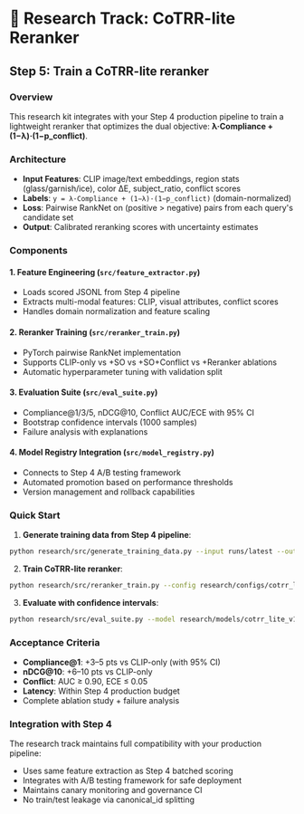 # 🔬 Research Track: CoTRR-lite Reranker

## Step 5: Train a CoTRR-lite reranker

### Overview
This research kit integrates with your Step 4 production pipeline to train a lightweight reranker that optimizes the dual objective: **λ·Compliance + (1−λ)·(1−p_conflict)**.

### Architecture
- **Input Features**: CLIP image/text embeddings, region stats (glass/garnish/ice), color ΔE, subject_ratio, conflict scores
- **Labels**: `y = λ·Compliance + (1−λ)·(1−p_conflict)` (domain-normalized)
- **Loss**: Pairwise RankNet on (positive > negative) pairs from each query's candidate set
- **Output**: Calibrated reranking scores with uncertainty estimates

### Components

#### 1. Feature Engineering (`src/feature_extractor.py`)
- Loads scored JSONL from Step 4 pipeline
- Extracts multi-modal features: CLIP, visual attributes, conflict scores
- Handles domain normalization and feature scaling

#### 2. Reranker Training (`src/reranker_train.py`)
- PyTorch pairwise RankNet implementation
- Supports CLIP-only vs +SO vs +SO+Conflict vs +Reranker ablations
- Automatic hyperparameter tuning with validation split

#### 3. Evaluation Suite (`src/eval_suite.py`)
- Compliance@1/3/5, nDCG@10, Conflict AUC/ECE with 95% CI
- Bootstrap confidence intervals (1000 samples)
- Failure analysis with explanations

#### 4. Model Registry Integration (`src/model_registry.py`)
- Connects to Step 4 A/B testing framework
- Automated promotion based on performance thresholds
- Version management and rollback capabilities

### Quick Start

1. **Generate training data from Step 4 pipeline**:
```bash
python research/src/generate_training_data.py --input runs/latest --output research/data/training.jsonl
```

2. **Train CoTRR-lite reranker**:
```bash
python research/src/reranker_train.py --config research/configs/cotrr_lite.yaml
```

3. **Evaluate with confidence intervals**:
```bash
python research/src/eval_suite.py --model research/models/cotrr_lite_v1 --test research/data/test.jsonl
```

### Acceptance Criteria

- **Compliance@1**: +3–5 pts vs CLIP-only (with 95% CI)
- **nDCG@10**: +6–10 pts vs CLIP-only  
- **Conflict**: AUC ≥ 0.90, ECE ≤ 0.05
- **Latency**: Within Step 4 production budget
- Complete ablation study + failure analysis

### Integration with Step 4

The research track maintains full compatibility with your production pipeline:
- Uses same feature extraction as Step 4 batched scoring
- Integrates with A/B testing framework for safe deployment
- Maintains canary monitoring and governance CI
- No train/test leakage via canonical_id splitting